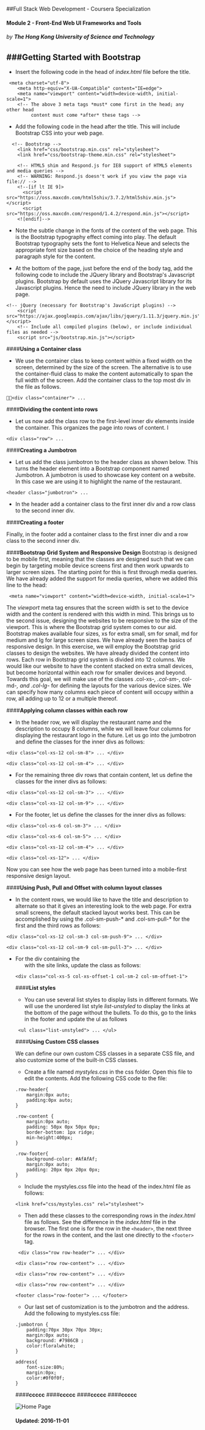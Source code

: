 ##Full Stack Web Development - Coursera Specialization
#### Module 2 - Front-End Web UI Frameworks and Tools
###### by **The Hong Kong University of Science and Technology**
###Getting Started with Bootstrap
----------
* Insert the following code in the head of *index.html* file before the title.

```
 <meta charset="utf-8">
    <meta http-equiv="X-UA-Compatible" content="IE=edge">
    <meta name="viewport" content="width=device-width, initial-scale=1">
    <!-- The above 3 meta tags *must* come first in the head; any other head 
         content must come *after* these tags -->
```
* Add the following code in the head after the title. This will include Bootstrap CSS into your web page.
```
  <!-- Bootstrap -->
    <link href="css/bootstrap.min.css" rel="stylesheet">
    <link href="css/bootstrap-theme.min.css" rel="stylesheet">

    <!-- HTML5 shim and Respond.js for IE8 support of HTML5 elements and media queries -->
    <!-- WARNING: Respond.js doesn't work if you view the page via file:// -->
    <!--[if lt IE 9]>
      <script src="https://oss.maxcdn.com/html5shiv/3.7.2/html5shiv.min.js"></script>
      <script src="https://oss.maxcdn.com/respond/1.4.2/respond.min.js"></script>
    <![endif]-->
```

* Note the subtle change in the fonts of the content of the web page. This is the Bootstrap typography effect coming into play. The default Bootstrap typography sets the font to Helvetica Neue and selects the appropriate font size based on the choice of the heading style and paragraph style for the content.

* At the bottom of the page, just before the end of the body tag, add the following code to include the JQuery library and Bootstrap's Javascript plugins. Bootstrap by default uses the JQuery Javascript library for its Javascript plugins. Hence the need to include JQuery library in the web page.

```
<!-- jQuery (necessary for Bootstrap's JavaScript plugins) -->
    <script src="https://ajax.googleapis.com/ajax/libs/jquery/1.11.3/jquery.min.js"></script>
    <!-- Include all compiled plugins (below), or include individual files as needed -->
    <script src="js/bootstrap.min.js"></script>
```

####**Using a Container class**

* We use the container class to keep content within a fixed width on the screen, determined by the size of the screen. The alternative is to use the container-fluid class to make the content automatically to span the full width of the screen.  Add the container class to the top most div in the file as follows.
```
<div class="container"> ...
```

####**Dividing the content into rows**
* Let us now add the class row to the first-level inner div elements inside the container. This organizes the page into rows of content. I
```
<div class="row"> ...
```
####**Creating a Jumbotron**

* Let us add the class jumbotron to the header class as shown below. This turns the header element into a Bootstrap component named Jumbotron. A jumbotron is used to showcase key content on a website. In this case we are using it to highlight the name of the restaurant.
```
<header class="jumbotron"> ... 
```
* In the header add a container class to the first inner div and a row class to the second inner div.

####**Creating a footer**

Finally, in the footer add a container class to the first inner div and a row class to the second inner div.

####**Bootstrap Grid System and Responsive Design**
Bootstrap is designed to be mobile first, meaning that the classes are designed such that we can begin by targeting mobile device screens first and then work upwards to larger screen sizes. The starting point for this is first through media queries. We have already added the support for media queries, where we added this line to the head:
```
 <meta name="viewport" content="width=device-width, initial-scale=1">
```
The *viewport* meta tag ensures that the screen width is set to the device width and the content is rendered with this width in mind. This brings us to the second issue, designing the websites to be responsive to the size of the viewport. This is where the Bootstrap grid system comes to our aid. Bootstrap makes available four sizes, xs for extra small, sm for small, md for medium and lg for large screen sizes. We have already seen the basics of responsive design. In this exercise, we will employ the Bootstrap grid classes to design the websites. We have already divided the content into rows. Each row in Bootstrap grid system is divided into 12 columns. We would like our website to have the content stacked on extra small devices, but become horizontal within each row for smaller devices and beyond. Towards this goal, we will make use of the classes .col-xs-*, .col-sm-*, col-md-*, and .col-lg-* for defining the layouts for the various device sizes. We can specify how many columns each piece of content will occupy within a row, all adding up to 12 or a multiple thereof.

####**Applying column classes within each row**
* In the header row, we will display the restaurant name and the description to occupy 8 columns, while we will leave four columns for displaying the restaurant logo in the future. Let us go into the jumbotron and define the classes for the inner divs as follows:
```
<div class="col-xs-12 col-sm-8"> ... </div>

<div class="col-xs-12 col-sm-4"> ... </div>
```
* For the remaining three div rows that contain content, let us define the classes for the inner divs as follows:
```
<div class="col-xs-12 col-sm-3"> ... </div>

<div class="col-xs-12 col-sm-9"> ... </div>
```
* For the footer, let us define the classes for the inner divs as follows:
```
<div class="col-xs-6 col-sm-3"> ... </div>

<div class="col-xs-6 col-sm-5"> ... </div>

<div class="col-xs-12 col-sm-4"> ... </div>

<div class="col-xs-12"> ... </div>
```
Now you can see how the web page has been turned into a mobile-first responsive design layout.

####**Using Push, Pull and Offset with column layout classes**
* In the content rows, we would like to have the title and description to alternate so that it gives an interesting look to the web page. For extra small screens, the default stacked layout works best. This can be accomplished by using the .col-sm-push-* and .col-sm-pull-* for the first and the third rows as follows:
```
<div class="col-xs-12 col-sm-3 col-sm-push-9"> ... </div>

<div class="col-xs-12 col-sm-9 col-sm-pull-3"> ... </div>

```
* For the div containing the <ul> with the site links, update the class as follows:
```
<div class="col-xs-5 col-xs-offset-1 col-sm-2 col-sm-offset-1">
```
####**List styles**

* You can use several list styles to display lists in different formats. We will use the unordered list style *list-unstyled* to display the links at the bottom of the page without the bullets. To do this, go to the links in the footer and update the ul as follows
```
 <ul class="list-unstyled"> ... </ul>
```
####**Using Custom CSS classes**

We can define our own custom CSS classes in a separate CSS file, and also customize some of the built-in CSS classes. 

* Create a file named *mystyles.css* in the css folder. Open this file to edit the contents. Add the following CSS code to the file:
```
.row-header{
    margin:0px auto;
    padding:0px auto;
}

.row-content {
    margin:0px auto;
    padding: 50px 0px 50px 0px;
    border-bottom: 1px ridge;
    min-height:400px;
}

.row-footer{
    background-color: #AfAfAf;
    margin:0px auto;
    padding: 20px 0px 20px 0px;
}
```
* Include the mystyles.css file into the head of the index.html file as follows:
```
<link href="css/mystyles.css" rel="stylesheet">
```
* Then add these classes to the corresponding rows in the *index.html* file as follows. See the difference in the *index.html* file in the browser. The first one is for the row in the `<header>`, the next three for the rows in the content, and the last one directly to the `<footer>` tag.
```
 <div class="row row-header"> ... </div>

<div class="row row-content"> ... </div>

<div class="row row-content"> ... </div>

<div class="row row-content"> ... </div>

<footer class="row-footer"> ... </footer>
```
* Our last set of customization is to the jumbotron and the address. Add the following to mystyles.css file:
```
.jumbotron {
    padding:70px 30px 70px 30px;
    margin:0px auto;
    background: #7986CB ;
    color:floralwhite;
}

address{
    font-size:80%;
    margin:0px;
    color:#0f0f0f;
}
```

####**ccccc**
####**ccccc**
####**ccccc**
####**ccccc**




![Home Page](img/Home.png?raw=true "Home Page")




#### Updated: 2016-11-01
